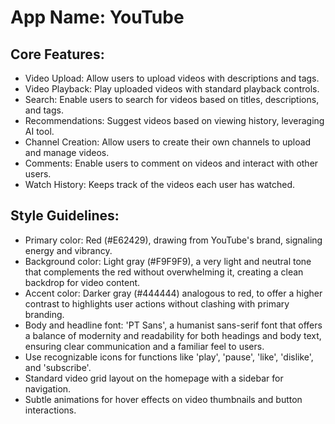 # **App Name**: YouTube

## Core Features:

- Video Upload: Allow users to upload videos with descriptions and tags.
- Video Playback: Play uploaded videos with standard playback controls.
- Search: Enable users to search for videos based on titles, descriptions, and tags.
- Recommendations: Suggest videos based on viewing history, leveraging AI tool.
- Channel Creation: Allow users to create their own channels to upload and manage videos.
- Comments: Enable users to comment on videos and interact with other users.
- Watch History: Keeps track of the videos each user has watched.

## Style Guidelines:

- Primary color: Red (#E62429), drawing from YouTube's brand, signaling energy and vibrancy.
- Background color: Light gray (#F9F9F9), a very light and neutral tone that complements the red without overwhelming it, creating a clean backdrop for video content.
- Accent color: Darker gray (#444444) analogous to red, to offer a higher contrast to highlights user actions without clashing with primary branding.
- Body and headline font: 'PT Sans', a humanist sans-serif font that offers a balance of modernity and readability for both headings and body text, ensuring clear communication and a familiar feel to users.
- Use recognizable icons for functions like 'play', 'pause', 'like', 'dislike', and 'subscribe'.
- Standard video grid layout on the homepage with a sidebar for navigation.
- Subtle animations for hover effects on video thumbnails and button interactions.